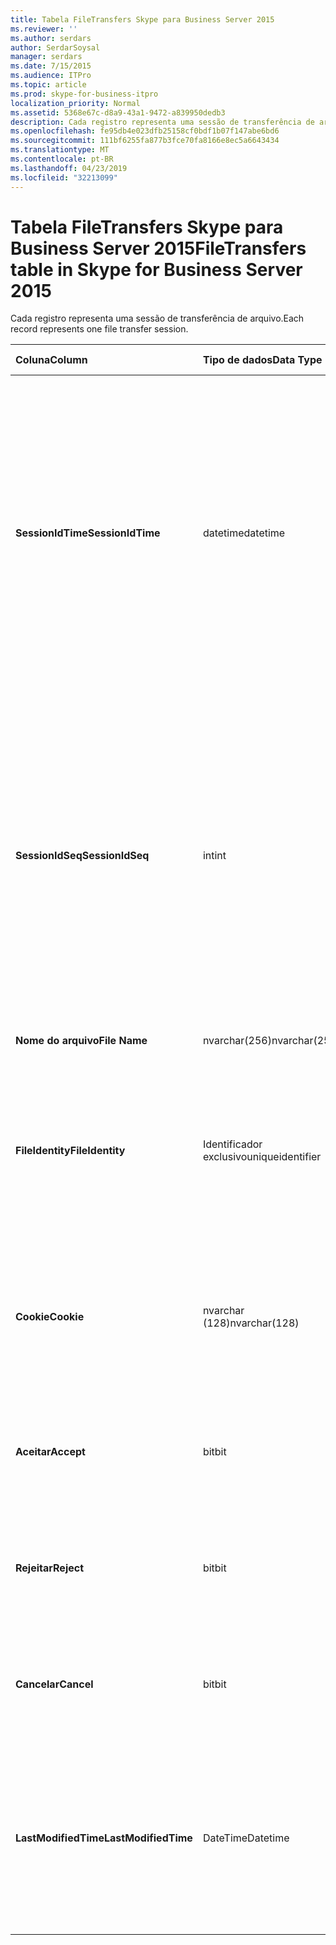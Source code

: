 ```yaml
---
title: Tabela FileTransfers Skype para Business Server 2015
ms.reviewer: ''
ms.author: serdars
author: SerdarSoysal
manager: serdars
ms.date: 7/15/2015
ms.audience: ITPro
ms.topic: article
ms.prod: skype-for-business-itpro
localization_priority: Normal
ms.assetid: 5368e67c-d8a9-43a1-9472-a839950dedb3
description: Cada registro representa uma sessão de transferência de arquivo.
ms.openlocfilehash: fe95db4e023dfb25158cf0bdf1b07f147abe6bd6
ms.sourcegitcommit: 111bf6255fa877b3fce70fa8166e8ec5a6643434
ms.translationtype: MT
ms.contentlocale: pt-BR
ms.lasthandoff: 04/23/2019
ms.locfileid: "32213099"
---
```

# <a name="filetransfers-table-in-skype-for-business-server-2015"></a><span data-ttu-id="25278-103">Tabela FileTransfers Skype para Business Server 2015</span><span class="sxs-lookup"><span data-stu-id="25278-103">FileTransfers table in Skype for Business Server 2015</span></span>
 
<span data-ttu-id="25278-104">Cada registro representa uma sessão de transferência de arquivo.</span><span class="sxs-lookup"><span data-stu-id="25278-104">Each record represents one file transfer session.</span></span>
  
|<span data-ttu-id="25278-105">**Coluna**</span><span class="sxs-lookup"><span data-stu-id="25278-105">**Column**</span></span>|<span data-ttu-id="25278-106">**Tipo de dados**</span><span class="sxs-lookup"><span data-stu-id="25278-106">**Data Type**</span></span>|<span data-ttu-id="25278-107">**Chave/índice**</span><span class="sxs-lookup"><span data-stu-id="25278-107">**Key/Index**</span></span>|<span data-ttu-id="25278-108">**Detalhes**</span><span class="sxs-lookup"><span data-stu-id="25278-108">**Details**</span></span>|
|:-----|:-----|:-----|:-----|
|<span data-ttu-id="25278-109">**SessionIdTime**</span><span class="sxs-lookup"><span data-stu-id="25278-109">**SessionIdTime**</span></span> <br/> |<span data-ttu-id="25278-110">datetime</span><span class="sxs-lookup"><span data-stu-id="25278-110">datetime</span></span>  <br/> |<span data-ttu-id="25278-111">Primária, estrangeira</span><span class="sxs-lookup"><span data-stu-id="25278-111">Primary, Foreign</span></span>  <br/> |<span data-ttu-id="25278-112">Hora da solicitação de sessão.</span><span class="sxs-lookup"><span data-stu-id="25278-112">Time of session request.</span></span> <span data-ttu-id="25278-113">Usado em conjunto com **SessionIdSeq** para identificar exclusivamente uma sessão.</span><span class="sxs-lookup"><span data-stu-id="25278-113">Used in conjunction with **SessionIdSeq** to uniquely identify a session.</span></span> <span data-ttu-id="25278-114">Consulte a [tabela no Skype para Business Server 2015 de diálogos](dialogs.md) para obter mais informações.</span><span class="sxs-lookup"><span data-stu-id="25278-114">See the [Dialogs table in Skype for Business Server 2015](dialogs.md) for more information.</span></span> <br/> |
|<span data-ttu-id="25278-115">**SessionIdSeq**</span><span class="sxs-lookup"><span data-stu-id="25278-115">**SessionIdSeq**</span></span> <br/> |<span data-ttu-id="25278-116">int</span><span class="sxs-lookup"><span data-stu-id="25278-116">int</span></span>  <br/> |<span data-ttu-id="25278-117">Primária, estrangeira</span><span class="sxs-lookup"><span data-stu-id="25278-117">Primary, Foreign</span></span>  <br/> |<span data-ttu-id="25278-118">Número de identificação para identificar a sessão.</span><span class="sxs-lookup"><span data-stu-id="25278-118">ID number to identify the session.</span></span> <span data-ttu-id="25278-119">Usado em conjunto com **SessionIdTime** para identificar exclusivamente uma sessão.</span><span class="sxs-lookup"><span data-stu-id="25278-119">Used in conjunction with **SessionIdTime** to uniquely identify a session.</span></span> <span data-ttu-id="25278-120">Consulte a [tabela no Skype para Business Server 2015 de diálogos](dialogs.md) para obter mais informações.</span><span class="sxs-lookup"><span data-stu-id="25278-120">See the [Dialogs table in Skype for Business Server 2015](dialogs.md) for more information.</span></span> <br/> |
|<span data-ttu-id="25278-121">**Nome do arquivo**</span><span class="sxs-lookup"><span data-stu-id="25278-121">**File Name**</span></span> <br/> |<span data-ttu-id="25278-122">nvarchar(256)</span><span class="sxs-lookup"><span data-stu-id="25278-122">nvarchar(256)</span></span>  <br/> ||<span data-ttu-id="25278-123">Nome do arquivo.</span><span class="sxs-lookup"><span data-stu-id="25278-123">Name of the file.</span></span>  <br/> |
|<span data-ttu-id="25278-124">**FileIdentity**</span><span class="sxs-lookup"><span data-stu-id="25278-124">**FileIdentity**</span></span> <br/> |<span data-ttu-id="25278-125">Identificador exclusivo</span><span class="sxs-lookup"><span data-stu-id="25278-125">uniqueidentifier</span></span>  <br/> ||<span data-ttu-id="25278-126">Identificador exclusivo para distinguir entre transferências de arquivo envolvendo o mesmo nome de arquivo.</span><span class="sxs-lookup"><span data-stu-id="25278-126">Unique identifier to distinguish between file transfers involving the same file name.</span></span>  <br/> |
|<span data-ttu-id="25278-127">**Cookie**</span><span class="sxs-lookup"><span data-stu-id="25278-127">**Cookie**</span></span> <br/> |<span data-ttu-id="25278-128">nvarchar (128)</span><span class="sxs-lookup"><span data-stu-id="25278-128">nvarchar(128)</span></span>  <br/> |<span data-ttu-id="25278-129">Primária</span><span class="sxs-lookup"><span data-stu-id="25278-129">Primary</span></span>  <br/> |<span data-ttu-id="25278-130">Usado para identificar cada mensagem de acompanhamento como sendo associado a este.</span><span class="sxs-lookup"><span data-stu-id="25278-130">Used to identify every follow-up message as being associated with this one.</span></span>  <br/> |
|<span data-ttu-id="25278-131">**Aceitar**</span><span class="sxs-lookup"><span data-stu-id="25278-131">**Accept**</span></span> <br/> |<span data-ttu-id="25278-132">bit</span><span class="sxs-lookup"><span data-stu-id="25278-132">bit</span></span>  <br/> ||<span data-ttu-id="25278-133">Pode ser TRUE ou nulo.</span><span class="sxs-lookup"><span data-stu-id="25278-133">Can be TRUE or NULL.</span></span> <span data-ttu-id="25278-134">Se for TRUE, em seguida, rejeitar e Cancelar será NULL.</span><span class="sxs-lookup"><span data-stu-id="25278-134">If TRUE, then Reject and Cancel will be NULL.</span></span>  <br/> |
|<span data-ttu-id="25278-135">**Rejeitar**</span><span class="sxs-lookup"><span data-stu-id="25278-135">**Reject**</span></span> <br/> |<span data-ttu-id="25278-136">bit</span><span class="sxs-lookup"><span data-stu-id="25278-136">bit</span></span>  <br/> ||<span data-ttu-id="25278-137">Pode ser TRUE ou nulo.</span><span class="sxs-lookup"><span data-stu-id="25278-137">Can be TRUE or NULL.</span></span> <span data-ttu-id="25278-138">Se for TRUE, em seguida, aceitar e Cancelar será NULL.</span><span class="sxs-lookup"><span data-stu-id="25278-138">If TRUE, then Accept and Cancel will be NULL.</span></span>  <br/> |
|<span data-ttu-id="25278-139">**Cancelar**</span><span class="sxs-lookup"><span data-stu-id="25278-139">**Cancel**</span></span> <br/> |<span data-ttu-id="25278-140">bit</span><span class="sxs-lookup"><span data-stu-id="25278-140">bit</span></span>  <br/> ||<span data-ttu-id="25278-141">Pode ser TRUE ou nulo.</span><span class="sxs-lookup"><span data-stu-id="25278-141">Can be TRUE or NULL.</span></span> <span data-ttu-id="25278-142">Se for TRUE, em seguida, aceitar e rejeitar será NULL.</span><span class="sxs-lookup"><span data-stu-id="25278-142">If TRUE, then Accept and Reject will be NULL.</span></span>  <br/> |
|<span data-ttu-id="25278-143">**LastModifiedTime**</span><span class="sxs-lookup"><span data-stu-id="25278-143">**LastModifiedTime**</span></span> <br/> |<span data-ttu-id="25278-144">DateTime</span><span class="sxs-lookup"><span data-stu-id="25278-144">Datetime</span></span>  <br/> ||<span data-ttu-id="25278-145">Para uso interno pelo serviço de monitoramento.</span><span class="sxs-lookup"><span data-stu-id="25278-145">For internal use by the Monitoring service.</span></span>  <br/> <span data-ttu-id="25278-146">Este campo foi introduzido no Skype para Business Server 2015.</span><span class="sxs-lookup"><span data-stu-id="25278-146">This field was introduced in Skype for Business Server 2015.</span></span>  <br/> |
   


